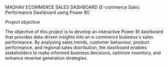 MADHAV ECOMMERCE SALES DASHBOARD [E-commerce Sales Performance Dashboard using Power BI]

Project objective

The objective of this project is to develop an interactive Power BI dashboard that provides data-driven insights into an e-commerce business's sales performance. By analysing sales trends, customer behaviour, product performance, and regional sales distribution, the dashboard enables stakeholders to make informed business decisions, optimize inventory, and enhance revenue generation strategies.

